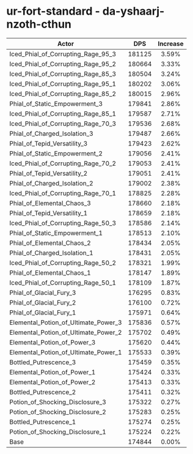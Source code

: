 # ur-fort-standard - da-yshaarj-nzoth-cthun
| Actor | DPS | Increase |
|---|:---:|:---:|
|Iced_Phial_of_Corrupting_Rage_95_3|181125|3.59%|
|Iced_Phial_of_Corrupting_Rage_95_2|180664|3.33%|
|Iced_Phial_of_Corrupting_Rage_85_3|180504|3.24%|
|Iced_Phial_of_Corrupting_Rage_95_1|180202|3.06%|
|Iced_Phial_of_Corrupting_Rage_85_2|180015|2.96%|
|Phial_of_Static_Empowerment_3|179841|2.86%|
|Iced_Phial_of_Corrupting_Rage_85_1|179587|2.71%|
|Iced_Phial_of_Corrupting_Rage_70_3|179536|2.68%|
|Phial_of_Charged_Isolation_3|179487|2.66%|
|Phial_of_Tepid_Versatility_3|179423|2.62%|
|Phial_of_Static_Empowerment_2|179056|2.41%|
|Iced_Phial_of_Corrupting_Rage_70_2|179053|2.41%|
|Phial_of_Tepid_Versatility_2|179051|2.41%|
|Phial_of_Charged_Isolation_2|179002|2.38%|
|Iced_Phial_of_Corrupting_Rage_70_1|178825|2.28%|
|Phial_of_Elemental_Chaos_3|178660|2.18%|
|Phial_of_Tepid_Versatility_1|178659|2.18%|
|Iced_Phial_of_Corrupting_Rage_50_3|178586|2.14%|
|Phial_of_Static_Empowerment_1|178513|2.10%|
|Phial_of_Elemental_Chaos_2|178434|2.05%|
|Phial_of_Charged_Isolation_1|178431|2.05%|
|Iced_Phial_of_Corrupting_Rage_50_2|178321|1.99%|
|Phial_of_Elemental_Chaos_1|178147|1.89%|
|Iced_Phial_of_Corrupting_Rage_50_1|178109|1.87%|
|Phial_of_Glacial_Fury_3|176295|0.83%|
|Phial_of_Glacial_Fury_2|176100|0.72%|
|Phial_of_Glacial_Fury_1|175971|0.64%|
|Elemental_Potion_of_Ultimate_Power_3|175836|0.57%|
|Elemental_Potion_of_Ultimate_Power_2|175702|0.49%|
|Elemental_Potion_of_Power_3|175620|0.44%|
|Elemental_Potion_of_Ultimate_Power_1|175533|0.39%|
|Bottled_Putrescence_3|175459|0.35%|
|Elemental_Potion_of_Power_1|175424|0.33%|
|Elemental_Potion_of_Power_2|175413|0.33%|
|Bottled_Putrescence_2|175411|0.32%|
|Potion_of_Shocking_Disclosure_3|175322|0.27%|
|Potion_of_Shocking_Disclosure_2|175283|0.25%|
|Bottled_Putrescence_1|175274|0.25%|
|Potion_of_Shocking_Disclosure_1|175224|0.22%|
|Base|174844|0.00%|
